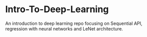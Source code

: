 # Intro-To-Deep-Learning
An introduction to deep learning repo focusing on Sequential API, regression with neural networks and LeNet architecture.
